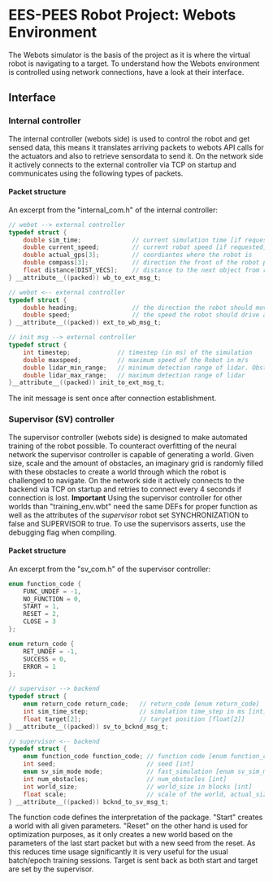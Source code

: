 # EES-PEES Robot Project: Webots Environment

The Webots simulator is the basis of the project as it is where the virtual robot is navigating to a target.
To understand how the Webots environment is controlled using network connections, have a look at their interface.

## Interface

### Internal controller

The internal controller (webots side) is used to control the robot and get sensed data, this means it translates arriving packets to webots API calls for the actuators and also to retrieve sensordata to send it.
On the network side it actively connects to the external controller via TCP on startup and communicates using the following types of packets.

#### Packet structure

An excerpt from the "internal_com.h" of the internal controller:
```c
// webot --> external controller
typedef struct {
	double sim_time;              // current simulation time [if requested]
	double current_speed;         // current robot speed [if requested]
	double actual_gps[3];         // coordiantes where the robot is
	double compass[3];            // direction the front of the robot points in
	float distance[DIST_VECS];    // distance to the next object from robot prespective
} __attribute__((packed)) wb_to_ext_msg_t;

// webot <-- external controller
typedef struct {
	double heading;               // the direction the robot should move in next; between -1 and 1
	double speed;                 // the speed the robot should drive at; between -1 and 1
} __attribute__((packed)) ext_to_wb_msg_t;

// init msg --> external controller
typedef struct {
	int timestep;             // timestep (in ms) of the simulation
	double maxspeed;          // maximum speed of the Robot in m/s
	double lidar_min_range;   // minimum detection range of lidar. Obstacles closer will be shown at max range
	double lidar_max_range;   // maximum detection range of lidar
}__attribute__((packed)) init_to_ext_msg_t;
```

The init message is sent once after connection establishment.

### Supervisor (SV) controller

The supervisor controller (webots side) is designed to make automated training of the robot possible. To counteract overfitting of the neural network the supervisor controller is capable of generating a world. Given size, scale and the amount of obstacles, an imaginary grid is randomly filled with these obstacles to create a world through which the robot is challenged to navigate.
On the network side it actively connects to the backend via TCP on startup and retries to connect every 4 seconds if connection is lost.
**Important** Using the supervisor controller for other worlds than "training_env.wbt" need the same DEFs for proper function as well as the attributes of the *supervisor* robot set SYNCHRONIZATION to false and SUPERVISOR to true.
To use the supervisors asserts, use the debugging flag when compiling.

#### Packet structure

An excerpt from the "sv_com.h" of the supervisor controller:
```c
enum function_code {
	FUNC_UNDEF = -1,
    NO_FUNCTION = 0,
    START = 1,
    RESET = 2,
    CLOSE = 3
};

enum return_code {
    RET_UNDEF = -1,
    SUCCESS = 0,
    ERROR = 1
};

// supervisor --> backend
typedef struct {
	enum return_code return_code;   // return_code [enum return_code]
	int sim_time_step;              // simulation time_step in ms [int]
	float target[2];                // target position [float[2]]
} __attribute__((packed)) sv_to_bcknd_msg_t;

// supervisor <-- backend
typedef struct {
	enum function_code function_code; // function code [enum function_code]
	int seed;                         // seed [int]
	enum sv_sim_mode mode;            // fast_simulation [enum sv_sim_mode]
	int num_obstacles;                // num_obstacles [int]
	int world_size;                   // world_size in blocks [int]
	float scale;                      // scale of the world, actual_size = world_size*scale [float]
} __attribute__((packed)) bcknd_to_sv_msg_t;
```

The function code defines the interpretation of the package. "Start" creates a world with all given parameters. "Reset" on the other hand is used for optimization purposes, as it only creates a new world based on the parameters of the last start packet but with a new seed from the reset. As this reduces time usage significantly it is very useful for the usual batch/epoch training sessions.
Target is sent back as both start and target are set by the supervisor.